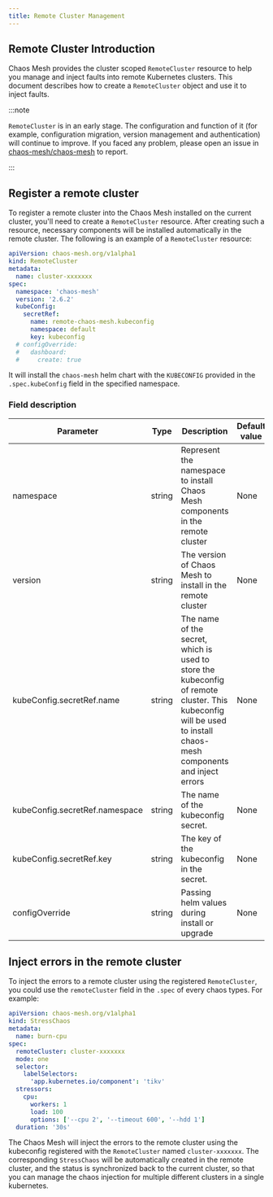 ```yaml
---
title: Remote Cluster Management
---
```


## Remote Cluster Introduction

Chaos Mesh provides the cluster scoped `RemoteCluster` resource to help you manage and inject faults into remote Kubernetes clusters. This document describes how to create a `RemoteCluster` object and use it to inject faults.

:::note

`RemoteCluster` is in an early stage. The configuration and function of it (for example, configuration migration, version management and authentication) will continue to improve. If you faced any problem, please open an issue in [chaos-mesh/chaos-mesh](https://github.com/chaos-mesh/chaos-mesh) to report.

:::

## Register a remote cluster

To register a remote cluster into the Chaos Mesh installed on the current cluster, you'll need to create a `RemoteCluster` resource. After creating such a resource, necessary components will be installed automatically in the remote cluster. The following is an example of a `RemoteCluster` resource:

```yaml
apiVersion: chaos-mesh.org/v1alpha1
kind: RemoteCluster
metadata:
  name: cluster-xxxxxxx
spec:
  namespace: 'chaos-mesh'
  version: '2.6.2'
  kubeConfig:
    secretRef:
      name: remote-chaos-mesh.kubeconfig
      namespace: default
      key: kubeconfig
  # configOverride:
  #   dashboard:
  #     create: true
```

It will install the `chaos-mesh` helm chart with the `KUBECONFIG` provided in the `.spec.kubeConfig` field in the specified namespace.

### Field description

| Parameter | Type | Description | Default value | Required | Example |
| --- | --- | --- | --- | --- | --- |
| namespace | string | Represent the namespace to install Chaos Mesh components in the remote cluster | None | Yes | chaos-mesh |
| version | string | The version of Chaos Mesh to install in the remote cluster | None | Yes | 2.6.1 |
| kubeConfig.secretRef.name | string | The name of the secret, which is used to store the kubeconfig of remote cluster. This kubeconfig will be used to install chaos-mesh components and inject errors | None | Yes | `remote-chaos-mesh.kubeconfig` |
| kubeConfig.secretRef.namespace | string | The name of the kubeconfig secret. | None | Yes | `default` |
| kubeConfig.secretRef.key | string | The key of the kubeconfig in the secret. | None | Yes | `kubeconfig` |
| configOverride | string | Passing helm values during install or upgrade | None | No | `{"dashboard":{"create":true}}` |

## Inject errors in the remote cluster

To inject the errors to a remote cluster using the registered `RemoteCluster`, you could use the `remoteCluster` field in the `.spec` of every chaos types. For example:

```yaml
apiVersion: chaos-mesh.org/v1alpha1
kind: StressChaos
metadata:
  name: burn-cpu
spec:
  remoteCluster: cluster-xxxxxxx
  mode: one
  selector:
    labelSelectors:
      'app.kubernetes.io/component': 'tikv'
  stressors:
    cpu:
      workers: 1
      load: 100
      options: ['--cpu 2', '--timeout 600', '--hdd 1']
  duration: '30s'
```

The Chaos Mesh will inject the errors to the remote cluster using the kubeconfig registered with the `RemoteCluster` named `cluster-xxxxxxx`. The corresponding `StressChaos` will be automatically created in the remote cluster, and the status is synchronized back to the current cluster, so that you can manage the chaos injection for multiple different clusters in a single kubernetes.
